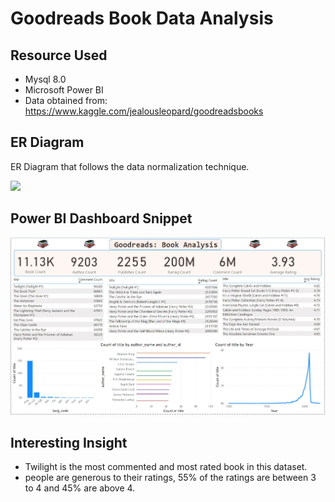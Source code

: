 # Goodreads Book Data Analysis


## Resource Used
- Mysql 8.0
- Microsoft Power BI
- Data obtained from: https://www.kaggle.com/jealousleopard/goodreadsbooks

## ER Diagram
ER Diagram that follows the data normalization technique.

<img src="https://github.com/JasonYao3/goodreads/blob/master/Goodreads%20ER%20diagram.png" >

## Power BI Dashboard Snippet
<img src= "https://github.com/JasonYao3/Goodreads_books/blob/master/PowerBI%20snippet.JPG">

## Interesting Insight
- Twilight is the most commented and most rated book in this dataset.
- people are generous to their ratings, 55% of the ratings are between 3 to 4 and 45% are above 4.

